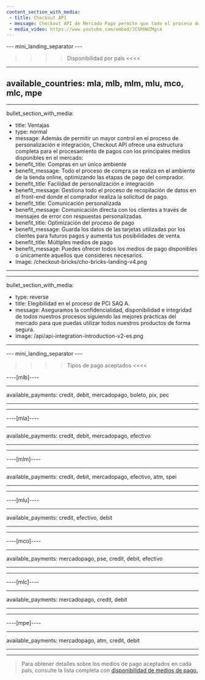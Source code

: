```yaml
---
content_section_with_media: 
 - title: Checkout API
 - message: Checkout API de Mercado Pago permite que todo el proceso de finalización de la compra, desde la inserción de los datos del usuario hasta la realización del pago, se realice en un único ambiente, sin la necesidad de redireccionamiento a una página externa a tu tienda.
 - media_video: https://www.youtube.com/embed/JCSRHWZMgc4
---
```


--- mini_landing_separator ---

>>>> Disponibilidad por país <<<<
---
available_countries: mla, mlb, mlm, mlu, mco, mlc, mpe
---
---
bullet_section_with_media: 
 - title: Ventajas
 - type: normal
 - message: Además de permitir un mayor control en el proceso de personalización e integración, Checkout API ofrece una estructura completa para el procesamiento de pagos con los principales medios disponibles en el mercado:
 - benefit_title: Compras en un único ambiente
 - benefit_message: Todo el proceso de compra se realiza en el ambiente de la tienda online, optimizando las etapas de pago del comprador.
 - benefit_title: Facilidad de personalización e integración
 - benefit_message: Gestiona todo el proceso de recopilación de datos en el front-end donde el comprador realiza la solicitud de pago.
 - benefit_title: Comunicación personalizada
 - benefit_message: Comunicación directa con los clientes a través de mensajes de error con respuestas personalizadas.
 - benefit_title: Optimización del proceso de pago
 - benefit_message: Guarda los datos de las tarjetas utilizadas por los clientes para futuros pagos y aumenta tus posibilidades de venta.
 - benefit_title: Múltiples medios de pago
 - benefit_message: Puedes ofrecer todos los medios de pago disponibles o únicamente aquellos que consideres necesarios.
 - image: /checkout-bricks/cho-bricks-landing-v4.png
---

---
bullet_section_with_media: 
 - type: reverse
 - title: Elegibilidad en el proceso de PCI SAQ A.
 - message: Aseguramos la confidencialidad, disponibilidad e integridad de todos nuestros procesos siguiendo las mejores prácticas del mercado para que puedas utilizar todos nuestros productos de forma segura.
 - image: /api/api-integration-introduction-v2-es.png
---

--- mini_landing_separator ---
>>>> Tipos de pago aceptados <<<<

----[mlb]----

---
available_payments: credit, debit, mercadopago, boleto, pix, pec

---

------------

----[mla]---- 

---
available_payments: credit, debit, mercadopago, efectivo

----
------------

----[mlm]---- 

---
available_payments: credit, debit, mercadopago, efectivo, atm, spei

----
------------

----[mlu]---- 

---
available_payments: credit, efectivo, debit

----
------------

----[mco]---- 

---
available_payments: mercadopago, pse, credit, debit, efectivo

----
------------

----[mlc]---- 

---
available_payments: mercadopago, credit, debit

----
------------

----[mpe]---- 

---
available_payments: mercadopago, atm, credit, debit

----
------------
> Para obtener detalles sobre los medios de pago aceptados en cada país, consulte la lista completa con [disponibilidad de medios de pago.](/developers/es/docs/sales-processing/payment-methods)